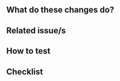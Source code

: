 <!-- Title Annotations:

  WIP: work in progress
  🐛    Fix a bug.
  ✨    Introduce new features.
  ♻️     Refactor code.
  🚑️    Critical hotfix.
  ⚗️     Perform experiments.
  ⬆️     Upgrade dependencies.
  📝    Add or update documentation.
  🔨    Add or update development scripts.
  🔒️    Fix security issues.
  ⚠️     Changes in devops configuration
  🗃️    Migration of database

or from https://gitmoji.dev/
-->

## What do these changes do?

<!-- Explain REVIEWERS what is this PR about -->


## Related issue/s

<!-- Enumerate REVIEWERS other issues

- ITISFoundation/osparc-issues#428
- #26

-->


## How to test

<!-- Give REVIEWERS some hits or code snippets on how could this be tested -->


## Checklist

<!-- This is YOUR section

Add here YOUR checklist/notes to guide and monitor the progress of the case!

e.g.

- [ ] ``make version-*``
- [ ] ``make openapi.json``
- [ ] ``cd packages/postgres-database``, ``make setup-commit``, ``sc-pg review -m "my changes"``
- [ ] Unit tests for the changes exist
- [ ] Runs in the swarm
- [ ] Documentation reflects the changes
- [ ] New module? Add your github username to [.github/CODEOWNERS](.github/CODEOWNERS)
-->
